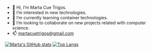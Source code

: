 - 👋 Hi, I’m Marta Cue Trigos.
- 👀 I’m interested in new technologies.
- 🌱 I’m currently learning container technologies.
- 💞️ I’m looking to collaborate on new projects related with computer science.
- 📫 martacuetrigos@gmail.com

<!---
martacue/martacue is a ✨ special ✨ repository because its `README.md` (this file) appears on your GitHub profile.
You can click the Preview link to take a look at your changes.
--->
[![Marta's GitHub stats](https://github-readme-stats.vercel.app/api?username=martacue&count_private=true&show_icons=true&theme=radical)](https://github.com/martacue/github-readme-stats)
[![Top Langs](https://github-readme-stats.vercel.app/api/top-langs/?username=martacue&count_private=true&show_icons=true&theme=radical)](https://github.com/martacue/github-readme-stats)
